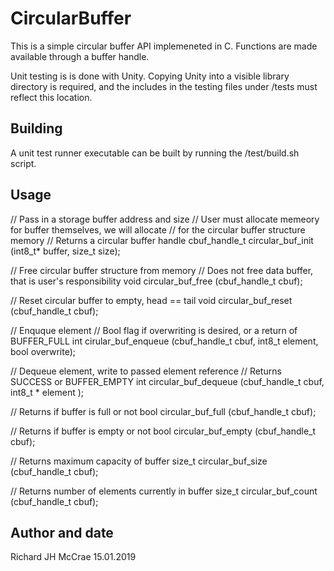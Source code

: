# CircularBuffer

This is a simple circular buffer API implemeneted in C.  Functions are made available through a buffer handle.

Unit testing is is done with Unity.  Copying Unity into a visible library directory is required, and the includes in the testing files under /tests must reflect this location.

## Building

A unit test runner executable can be built by running the /test/build.sh script.

## Usage

// Pass in a storage buffer address and size
// User must allocate memeory for buffer themselves, we will allocate
//  for the circular buffer structure memory
// Returns a circular buffer handle
cbuf_handle_t circular_buf_init (int8_t* buffer, size_t size);

// Free circular buffer structure from memory
// Does not free data buffer, that is user's responsibility
void circular_buf_free (cbuf_handle_t cbuf);

// Reset circular buffer to empty, head == tail
void circular_buf_reset (cbuf_handle_t cbuf);

// Enquque element
// Bool flag if overwriting is desired, or a return of BUFFER_FULL
int cirular_buf_enqueue (cbuf_handle_t cbuf, int8_t element, bool overwrite);

// Dequeue element, write to passed element reference
// Returns SUCCESS or BUFFER_EMPTY
int circular_buf_dequeue (cbuf_handle_t cbuf, int8_t * element );

// Returns if buffer is full or not
bool circular_buf_full (cbuf_handle_t cbuf);

// Returns if buffer is empty or not
bool circular_buf_empty (cbuf_handle_t cbuf);

// Returns maximum capacity of buffer
size_t circular_buf_size (cbuf_handle_t cbuf);

// Returns number of elements currently in buffer
size_t circular_buf_count (cbuf_handle_t cbuf);


## Author and date

Richard JH McCrae
15.01.2019
